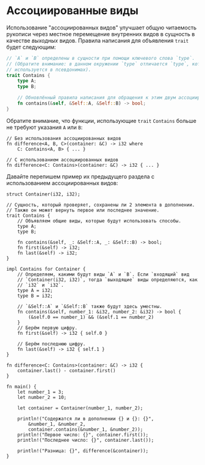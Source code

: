 # Ассоциированные виды

Использование "ассоциированных видов" улучшает общую 
читаемость рукописи через местное перемещение внутренних видов в 
сущность в качестве *выходных* видов. Правила написания для 
объявления `trait` будет следующим:

```rust
// `A` и `B` определены в сущности при помощи ключевого слова `type`.
// (Обратите внимание: в данном окружении `type` отличается `type`, который
// используется в псевдонимах).
trait Contains {
    type A;
    type B;

    // Обновлённый правила написания для обращения к этим двум ассоциированным видам.
    fn contains(&self, &Self::A, &Self::B) -> bool;
}
```

Обратите внимание, что функции, использующие `trait` `Contains` больше не требуют указания `A` или `B`:

```rust,ignore
// Без использования ассоциированных видов
fn difference<A, B, C>(container: &C) -> i32 where
    C: Contains<A, B> { ... }

// С использованием ассоциированных видов
fn difference<C: Contains>(container: &C) -> i32 { ... }
```

Давайте перепишем пример их предыдущего раздела с использованием ассоциированных видов:

```rust,editable
struct Container(i32, i32);

// Сущность, который проверяет, сохранены ли 2 элемента в дополнении.
// Также он может вернуть первое или последнее значение.
trait Contains {
    // Объявляем общие виды, которые будут использовать способы.
    type A;
    type B;

    fn contains(&self, _: &Self::A, _: &Self::B) -> bool;
    fn first(&self) -> i32;
    fn last(&self) -> i32;
}

impl Contains for Container {
    // Определяем, какими будут виды `A` и `B`. Если `входящий` вид
    // `Container(i32, i32)`, тогда `выходящие` виды определяются, как
    // `i32` и `i32`.
    type A = i32;
    type B = i32;

    // `&Self::A` и `&Self::B` также будут здесь уместны.
    fn contains(&self, number_1: &i32, number_2: &i32) -> bool {
        (&self.0 == number_1) && (&self.1 == number_2)
    }
    // Берём первую цифру.
    fn first(&self) -> i32 { self.0 }

    // Берём последнюю цифру.
    fn last(&self) -> i32 { self.1 }
}

fn difference<C: Contains>(container: &C) -> i32 {
    container.last() - container.first()
}

fn main() {
    let number_1 = 3;
    let number_2 = 10;

    let container = Container(number_1, number_2);

    println!("Содержатся ли в дополнении {} и {}: {}",
        &number_1, &number_2,
        container.contains(&number_1, &number_2));
    println!("Первое число: {}", container.first());
    println!("Последнее число: {}", container.last());

    println!("Разница: {}", difference(&container));
}
```
